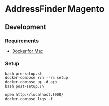 # AddressFinder Magento

## Development

### Requirements

- [Docker for Mac](https://docs.docker.com/docker-for-mac/install/)

### Setup

```
bash pre-setup.sh
docker-compose run --rm setup
docker-compose up -d app
bash post-setup.sh

open http://localhost:8000/
docker-compose logs -f
```